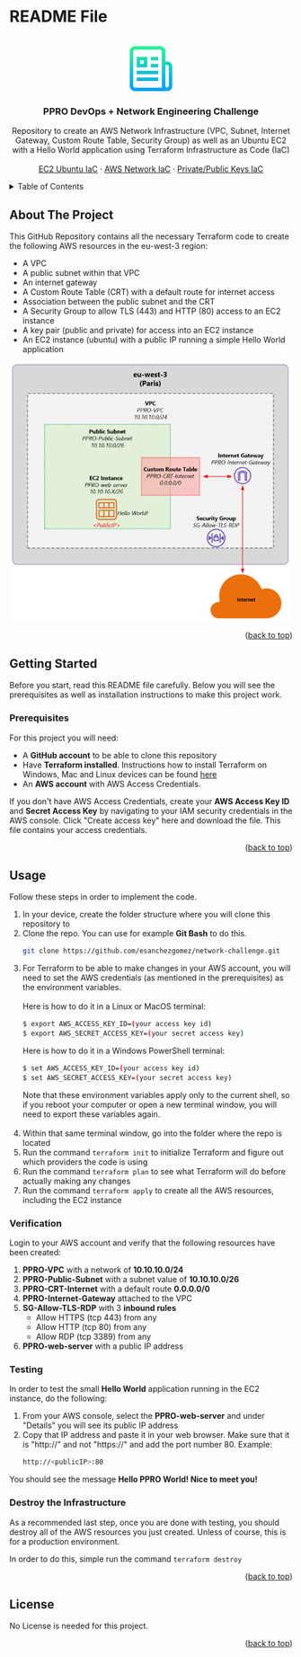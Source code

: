 # README File <a name="readme-top"></a>


<!-- PROJECT LOGO -->
<br />
<div align="center">
  <a href="https://github.com/esanchezgomez/network-challenge">
    <img src="images/readme_logo.png" alt="Logo" width="80" height="80">
  </a>

<h3 align="center">PPRO DevOps + Network Engineering Challenge</h3>

  <p align="center">
    Repository to create an AWS Network Infrastructure (VPC, Subnet, Internet Gateway, Custom Route Table, Security Group) as well as an Ubuntu EC2 with a Hello World application using Terraform Infrastructure as Code (IaC)
    <br />
    <br />
    <a href="https://github.com/esanchezgomez/network-challenge/blob/main/ec2.tf">EC2 Ubuntu IaC</a>
    ·
    <a href="https://github.com/esanchezgomez/network-challenge/blob/main/vpc.tf">AWS Network IaC</a>
    ·
    <a href="https://github.com/esanchezgomez/network-challenge/blob/main/key-pair-main.tf">Private/Public Keys IaC</a>
  </p>
</div>


<!-- TABLE OF CONTENTS -->
<details>
  <summary>Table of Contents</summary>
  <ol>
    <li>
      <a href="#about-the-project">About The Project</a>
    </li>
    <li>
      <a href="#getting-started">Getting Started</a>
      <ul>
        <li><a href="#prerequisites">Prerequisites</a></li>
      </ul>
    </li>
    <li><a href="#usage">Usage</a></li>
      <ul>
        <li><a href="#verification">Verification</a></li>
      </ul>
      <ul>
        <li><a href="#testing">Testing</a></li>
      </ul>
      <ul>
        <li><a href="#destroy-the-infrastructure">Destroy the Infrastructure</a></li>
      </ul>
    <li><a href="#license">License</a></li>
  </ol>
</details>


<!-- ABOUT THE PROJECT -->
## About The Project

This GitHub Repository contains all the necessary Terraform code to create the following AWS resources in the eu-west-3 region:
* A VPC
* A public subnet within that VPC
* An internet gateway
* A Custom Route Table (CRT) with a default route for internet access
* Association between the public subnet and the CRT
* A Security Group to allow TLS (443) and HTTP (80) access to an EC2 instance
* A key pair (public and private) for access into an EC2 instance
* An EC2 instance (ubuntu) with a public IP running a simple Hello World application

<p align="center"><img src="images/aws_network.png" alt="AWS Network"></p>

<p align="right">(<a href="#readme-top">back to top</a>)</p>


<!-- GETTING STARTED -->
## Getting Started

Before you start, read this README file carefully. Below you will see the prerequisites as well as installation instructions to make this project work.

### Prerequisites

For this project you will need:
* A <strong>GitHub account</strong> to be able to clone this repository
* Have <strong>Terraform installed</strong>. Instructions how to install Terraform on Windows, Mac and Linux devices can be found <a href="https://learn.hashicorp.com/tutorials/terraform/install-cli">here</a>
* An <strong>AWS account</strong> with AWS Access Credentials. 

If you don't have AWS Access Credentials, create your <strong>AWS Access Key ID</strong> and <strong>Secret Access Key</strong> by navigating to your IAM security credentials in the AWS console. Click "Create access key" here and download the file. This file contains your access credentials.

<p align="right">(<a href="#readme-top">back to top</a>)</p>


<!-- USAGE EXAMPLES -->
## Usage

Follow these steps in order to implement the code.

1. In your device, create the folder structure where you will clone this repository to
2. Clone the repo. You can use for example <strong>Git Bash</strong> to do this.
   ```sh
   git clone https://github.com/esanchezgomez/network-challenge.git
   ```
3. For Terraform to be able to make changes in your AWS account, you will need to set the AWS credentials (as mentioned in the prerequisites) as the environment variables. 
   <br />
   <br />
   Here is how to do it in a Linux or MacOS terminal:
   ```sh
   $ export AWS_ACCESS_KEY_ID=(your access key id)
   $ export AWS_SECRET_ACCESS_KEY=(your secret access key)
   ```
   Here is how to do it in a Windows PowerShell terminal:
   ```sh
   $ set AWS_ACCESS_KEY_ID=(your access key id)
   $ set AWS_SECRET_ACCESS_KEY=(your secret access key)
   ```
   Note that these environment variables apply only to the current shell, so if you reboot your computer or open a new terminal window, you will need to export these variables again.
   <br />
   <br />
4. Within that same terminal window, go into the folder where the repo is located
5. Run the command `terraform init` to initialize Terraform and figure out which providers the code is using
6. Run the command `terraform plan` to see what Terraform will do before actually making any changes
7. Run the command `terraform apply` to create all the AWS resources, including the EC2 instance

### Verification

Login to your AWS account and verify that the following resources have been created:

1. <strong>PPRO-VPC</strong> with a network of <strong>10.10.10.0/24</strong>
2. <strong>PPRO-Public-Subnet</strong> with a subnet value of <strong>10.10.10.0/26</strong>
3. <strong>PPRO-CRT-Internet</strong> with a default route <strong>0.0.0.0/0</strong>
4. <strong>PPRO-Internet-Gateway</strong> attached to the VPC
5. <strong>SG-Allow-TLS-RDP</strong> with 3 <strong>inbound rules</strong>
    * Allow HTTPS (tcp 443) from any
    * Allow HTTP (tcp 80) from any
    * Allow RDP (tcp 3389) from any
6. <strong>PPRO-web-server</strong> with a public IP address

### Testing

In order to test the small <strong>Hello World</strong> application running in the EC2 instance, do the following:

1. From your AWS console, select the <strong>PPRO-web-server</strong> and under "Details" you will see its public IP address
2. Copy that IP address and paste it in your web browser. Make sure that it is "http://" and not "https://" and add the port number 80. Example:
   ```sh
   http://<publicIP>:80
   ```

You should see the message <strong>Hello PPRO World! Nice to meet you!</strong>

### Destroy the Infrastructure

As a recommended last step, once you are done with testing, you should destroy all of the AWS resources you just created. Unless of course, this is for a production environment.

In order to do this, simple run the command `terraform destroy`

<p align="right">(<a href="#readme-top">back to top</a>)</p>


<!-- LICENSE -->
## License

No License is needed for this project. 

<p align="right">(<a href="#readme-top">back to top</a>)</p>
